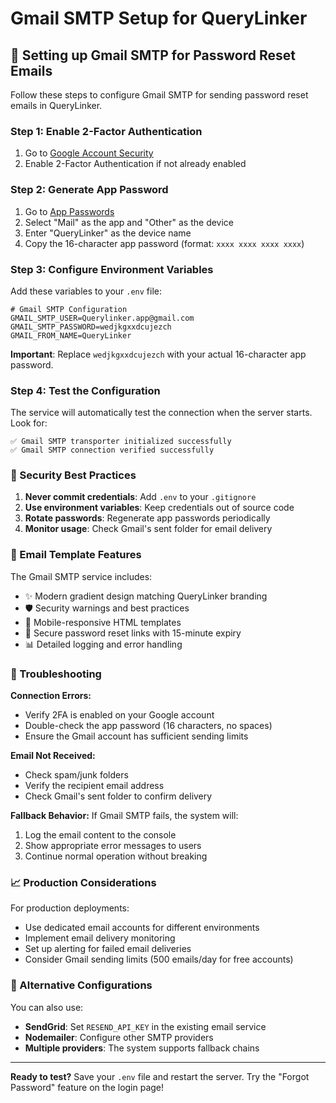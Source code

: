 # Gmail SMTP Setup for QueryLinker

## 🔧 Setting up Gmail SMTP for Password Reset Emails

Follow these steps to configure Gmail SMTP for sending password reset emails in QueryLinker.

### Step 1: Enable 2-Factor Authentication
1. Go to [Google Account Security](https://myaccount.google.com/security)
2. Enable 2-Factor Authentication if not already enabled

### Step 2: Generate App Password
1. Go to [App Passwords](https://myaccount.google.com/apppasswords)
2. Select "Mail" as the app and "Other" as the device
3. Enter "QueryLinker" as the device name
4. Copy the 16-character app password (format: `xxxx xxxx xxxx xxxx`)

### Step 3: Configure Environment Variables

Add these variables to your `.env` file:

```env
# Gmail SMTP Configuration
GMAIL_SMTP_USER=Querylinker.app@gmail.com
GMAIL_SMTP_PASSWORD=wedjkgxxdcujezch
GMAIL_FROM_NAME=QueryLinker
```

**Important**: Replace `wedjkgxxdcujezch` with your actual 16-character app password.

### Step 4: Test the Configuration

The service will automatically test the connection when the server starts. Look for:

```
✅ Gmail SMTP transporter initialized successfully
✅ Gmail SMTP connection verified successfully
```

### 🔐 Security Best Practices

1. **Never commit credentials**: Add `.env` to your `.gitignore`
2. **Use environment variables**: Keep credentials out of source code
3. **Rotate passwords**: Regenerate app passwords periodically
4. **Monitor usage**: Check Gmail's sent folder for email delivery

### 📧 Email Template Features

The Gmail SMTP service includes:
- ✨ Modern gradient design matching QueryLinker branding
- 🛡️ Security warnings and best practices
- 📱 Mobile-responsive HTML templates
- 🔗 Secure password reset links with 15-minute expiry
- 📊 Detailed logging and error handling

### 🚨 Troubleshooting

**Connection Errors:**
- Verify 2FA is enabled on your Google account
- Double-check the app password (16 characters, no spaces)
- Ensure the Gmail account has sufficient sending limits

**Email Not Received:**
- Check spam/junk folders
- Verify the recipient email address
- Check Gmail's sent folder to confirm delivery

**Fallback Behavior:**
If Gmail SMTP fails, the system will:
1. Log the email content to the console
2. Show appropriate error messages to users
3. Continue normal operation without breaking

### 📈 Production Considerations

For production deployments:
- Use dedicated email accounts for different environments
- Implement email delivery monitoring
- Set up alerting for failed email deliveries
- Consider Gmail sending limits (500 emails/day for free accounts)

### 🔄 Alternative Configurations

You can also use:
- **SendGrid**: Set `RESEND_API_KEY` in the existing email service
- **Nodemailer**: Configure other SMTP providers
- **Multiple providers**: The system supports fallback chains

---

**Ready to test?** Save your `.env` file and restart the server. Try the "Forgot Password" feature on the login page!
